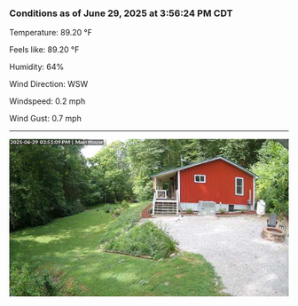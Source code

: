 ### Conditions as of June 29, 2025 at 3:56:24 PM CDT 

Temperature: 89.20 &deg;F

Feels like: 89.20 &deg;F

Humidity: 64%

Wind Direction: WSW

Windspeed: 0.2 mph

Wind Gust: 0.7 mph

---

<img src="./images/latest.jpeg"/>

